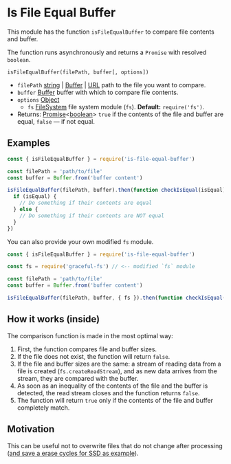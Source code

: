 # Is File Equal Buffer

This module has the function `isFileEqualBuffer` to compare file contents and buffer.

The function runs asynchronously and returns a `Promise` with resolved `boolean`.

`isFileEqualBuffer(filePath, buffer[, options])`

- `filePath` [string] | [Buffer] | [URL] path to the file you want to compare.
- `buffer` [Buffer] buffer with which to compare file contents.
- `options` [Object]
  - `fs` [FileSystem](https://nodejs.org/api/fs.html) file system module (`fs`). __Default:__ `require('fs')`.
- Returns: [Promise]<[boolean]> `true` if the contents of the file and buffer are equal, `false` — if not equal.

[URL]: https://nodejs.org/api/url.html#url_the_whatwg_url_api
[string]: https://developer.mozilla.org/en-US/docs/Web/JavaScript/Data_structures#String_type
[Buffer]: https://nodejs.org/api/buffer.html#buffer_class_buffer
[Object]: https://developer.mozilla.org/en-US/docs/Web/JavaScript/Reference/Global_Objects/Object
[boolean]: https://developer.mozilla.org/en-US/docs/Web/JavaScript/Data_structures#Boolean_type
[Promise]: https://developer.mozilla.org/en-US/docs/Web/JavaScript/Reference/Global_Objects/Promise

## Examples

```js
const { isFileEqualBuffer } = require('is-file-equal-buffer')

const filePath = 'path/to/file'
const buffer = Buffer.from('buffer content')

isFileEqualBuffer(filePath, buffer).then(function checkIsEqual(isEqual) {
  if (isEqual) {
    // Do something if their contents are equal
  } else {
    // Do something if their contents are NOT equal
  }
})
```

You can also provide your own modified `fs` module.

```js
const { isFileEqualBuffer } = require('is-file-equal-buffer')

const fs = require('graceful-fs') // <-- modified `fs` module

const filePath = 'path/to/file'
const buffer = Buffer.from('buffer content')

isFileEqualBuffer(filePath, buffer, { fs }).then(function checkIsEqual(isEqual) { /* ... */ })
```

## How it works (inside)

The comparison function is made in the most optimal way:

1. First, the function compares file and buffer sizes.
2. If the file does not exist, the function will return `false`.
3. If the file and buffer sizes are the same: a stream of reading data from a file is created (`fs.createReadStream`), and as new data arrives from the stream, they are compared with the buffer.
4. As soon as an inequality of the contents of the file and the buffer is detected, the read stream closes and the function returns `false`.
5. The function will return `true` only if the contents of the file and buffer completely match.

## Motivation

This can be useful not to overwrite files that do not change after processing ([and save a erase cycles for SSD as example](https://en.wikipedia.org/wiki/Wear_leveling#Rationale)).
